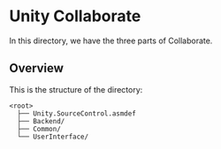 # Unity Collaborate
In this directory, we have the three parts of Collaborate.

## Overview
This is the structure of the directory:
```none
<root>
  ├── Unity.SourceControl.asmdef
  ├── Backend/
  ├── Common/
  └── UserInterface/
```
